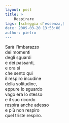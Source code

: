 ```yaml
---
layout: post
title: >
    Respirare
tags: [scheggia d'essenza,]
date: 2009-03-20 13:53:00
author: pietro
---
```

Sarà l'imbarazzo<br/>dei momenti<br/>degli sguardi<br/>e dei passanti,<br/>e ora sì<br/>che sento qui<br/>il respiro incudine<br/>della solitudine,<br/>eppure lo sguardo<br/>vago era lo stesso<br/>e il suo ricordo<br/>respira anche adesso<br/>e più non respiro<br/>quel triste respiro.
